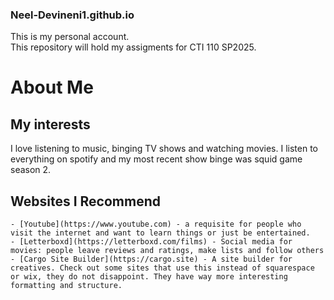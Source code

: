 ### Neel-Devineni1.github.io
This is my personal account.<br>
This repository will hold my assigments for CTI 110 SP2025.
# About Me
## My interests 
<p> I love listening to music, binging TV shows and watching movies. I listen to everything on spotify and my most recent show binge was squid game season 2.</p>

## Websites I Recommend
    - [Youtube](https://www.youtube.com) - a requisite for people who visit the internet and want to learn things or just be entertained.
    - [Letterboxd](https://letterboxd.com/films) - Social media for movies: people leave reviews and ratings, make lists and follow others
    - [Cargo Site Builder](https://cargo.site) - A site builder for creatives. Check out some sites that use this instead of squarespace or wix, they do not disappoint. They have way more interesting formatting and structure.

